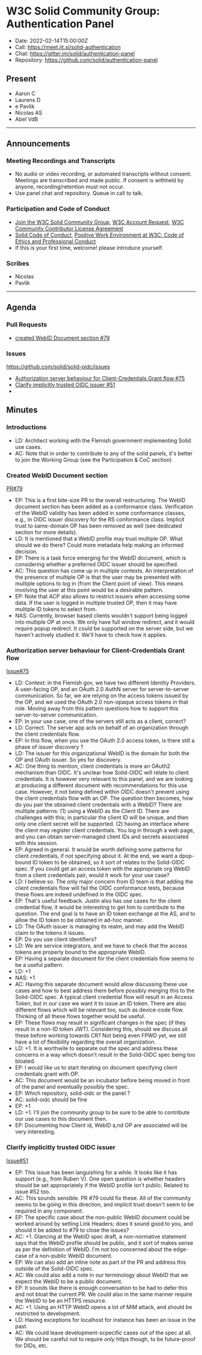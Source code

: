 # W3C Solid Community Group: Authentication Panel

* Date: 2022-02-14T15:00:00Z
* Call: https://meet.jit.si/solid-authentication
* Chat: https://gitter.im/solid/authentication-panel
* Repository: https://github.com/solid/authentication-panel


## Present
* Aaron C
* Laurens D
* e Pavlik
* Nicolas AS
* Abel VdB

---

## Announcements

### Meeting Recordings and Transcripts
* No audio or video recording, or automated transcripts without consent. Meetings are transcribed and made public. If consent is withheld by anyone, recording/retention must not occur.
* Use panel chat and repository. Queue in call to talk.


### Participation and Code of Conduct
* [Join the W3C Solid Community Group](https://www.w3.org/community/solid/join), [W3C Account Request](http://www.w3.org/accounts/request), [W3C Community Contributor License Agreement](https://www.w3.org/community/about/agreements/cla/)
* [Solid Code of Conduct](https://github.com/solid/process/blob/master/code-of-conduct.md), [Positive Work Environment at W3C: Code of Ethics and Professional Conduct](https://github.com/solid/process/blob/master/code-of-conduct.md)
* If this is your first time, welcome! please introduce yourself.


### Scribes
* Nicolas
* Pavlik

---

## Agenda

### Pull Requests

* [created WebID Document section #79](https://github.com/solid/solid-oidc/pull/79)


### Issues
https://github.com/solid/solid-oidc/issues

* [Authorization server behaviour for Client-Credentials Grant flow #75](https://github.com/solid/solid-oidc/issues/75) 
* [Clarify implicitly trusted OIDC issuer #51](https://github.com/solid/solid-oidc/issues/51)
* 

## Minutes

### Introductions

* LD: Architect working with the Flemish government implementing Solid use cases.
* AC: Note that in order to contribute to any of the solid panels, it's better to join the Working Group (see the Participation & CoC section)

### Created WebID Document section

[PR#79](https://github.com/solid/solid-oidc/pull/79)

* EP: This is a first bite-size PR to the overall restructuring. The WebID document section has been added as a conformance class. Verification of the WebID validity has been added in some conformance classes, e.g., in OIDC issuer discovery for the RS conformance class. Implicit trust to same-domain OP has been removed as well (see dedicated section for more details). 
* LD: It is mentioned that a WebID profile may trust multiple OP. What should we do there? Could more metadata help making an informed decision.
* EP: There is a task force emerging for the WebID document, which is considering whether a preferred OIDC issuer should be specified.
* AC: This question has come up in multiple contexts. An interpretation of the presence of multiple OP is that the user may be presented with multiple options to log in (from the Client point of view). This means involving the user at this point would be a desirable pattern.
* EP: Note that ACP also allows to restrict issuers when accessing some data. If the user is logged in multiple trusted OP, then it may have multiple ID tokens to select from.
* NAS: Currently, browser based clients wouldn't support being logged into multiple OP at once. We only have full window redirect, and it would require popup redirect. It could be supported on the server side, but we haven't actively studied it. We'll have to check how it applies.

### Authorization server behaviour for Client-Credentials Grant flow

[Issue#75](https://github.com/solid/solid-oidc/issues/75)

* LD: Context: in the Flemish gov, we have two different Identity Providers. A user-facing OP, and an OAuth 2.0 AuthN server for server-to-server communication. So far, we are relying on the access tokens issued by the OP, and we used the OAuth 2.0 non-opaque access tokens in that role. Moving away from this pattern questions how to support this server-to-server communication. 
* EP: In your use case, one of the servers still acts as a client, correct?
* LD: Correct. The server app acts on behalf of an organization through the client credentials flow.
* EP: In this flow, when you use the OAuth 2.0 access token, is there still a phase of issuer discovery ?
* LD: The issuer for this organizational WebID is the domain for both the OP and OAuth issuer. So yes for discovery.
* AC: One thing to mention, client credentials is more an OAuth2 mechanism than OIDC. It's unclear how Solid-OIDC will relate to client credentials. It is however very relevant to this panel, and we are looking at producing a different document with recommendations for this use case. However, it not being defined within OIDC doesn't prevent using the client credentials flow with an OP. The question then becomes, how do you pair the obtained client credentials with a WebID? There are multiple patterns: (1) using a WebID as the Client ID. There are challenges with this; in particular the client ID will be unique, and then only one client secret will be supported. (2) having an interface where the client may register client credentials. You log in through a web page, and you can obtain server-managed client IDs and secrets associated with this session.
* EP: Agreed in general. It would be worth defining some patterns for client credentials, if not specifying about it. At the end, we want a dpop-bound ID token to be obtained, so it sort of relates to the Solid-OIDC spec. If you could get an access token with the appropriate org WebID from a client credentials pair, would it work for your use case?
* LD: I believe so. The only major concern from ID team is that adding the client credentials flow will fail the OIDC conformance tests, because these flows are indeed undefined in the OIDC spec.
* EP: That's useful feedback. Justin also has use cases for the client credential flow, it would be interesting to get him to contribute to the question. The end goal is to have an ID token exchange at the AS, and to allow the ID token to be obtained in ad-hoc manner.
* LD: The OAuth issuer is managing its realm, and may add the WebID claim to the tokens it issues.
* EP: Do you use client identifiers?
* LD: We are service integrators, and we have to check that the access tokens are properly bound to the appropriate WebID.
* EP: Having a separate document for the client credentials flow seems to be a useful pattern.
* LD: +1
* NAS: +1
* AC: Having this separate document would allow discussing these use cases and how to best address them before possibly merging this to the Solid-OIDC spec. A typical client credential flow will result in an Access Token, but in our case we want it to issue an ID token. There are also different flows which will be relevant too, such as device-code flow. Thinking of all these flows together would be useful.
* EP: These flows may result in significant changes in the spec (if they result in a non-ID token JWT). Considering this, should we discuss all these before working towards CR? Not being even FPWD yet, we still have a lot of flexibility regarding the overall organization.
* LD: +1. It is worthwile to separate out the spec and address these concerns in a way which doesn't result in the Solid-OIDC spec being too bloated.
* EP: I would like us to start iterating on document specifying client credentials grant with OP.
* AC: This document would be an incubator before being moved in front of the panel and eventually possibly the spec.
* EP: Which repository, solid-oidc or the panel ?
* AC: solid-oidc should be fine
* EP: +1
* LD: +1. I'll join the community group to be sure to be able to contribute our use cases to this document then.
* EP: Documenting how Client id, WebID a,nd OP are associated will be very interesting.

### Clarify implicitly trusted OIDC issuer

[Issue#51](https://github.com/solid/solid-oidc/issues/51)

* EP: This issue has been languishing for a while. It looks like it has support (e.g., from Ruben V). One open question is whether headers should be set appropriately if the WebID profile isn't public. Related to issue #52 too.
* AC: This sounds sensible. PR #79 could fix these. All of the community seems to be going in this direction, and implicit trust doesn't seem to be required in any component.
* EP: The specific case about the non-public WebID document could be worked around by setting Link Headers; does it sound good to you, and should it be added to #79 to close the issues?
* AC: +1. Glancing at the WebID spec draft, a non-normative statement says that the WebID profile should be public, and it sort of makes sense as per the definition of WebID. I'm not too concerned about the edge-case of a non-public WebID document.
* EP: We can also add an inline note as part of the PR and address this outside of the Solid-OIDC spec.
* AC: We could also add a note in our terminology about WebID that we expect the WebID to be a public document.
* EP: It sounds like there is enough conversation to be had to defer this and not bloat the current PR. We could also in the same manner require the WebID to be an HTTPS resource.
* AC: +1. Using an HTTP WebID opens a lot of MiM attack, and should be restricted to development.
* LD: Having exceptions for localhost for instance has been an issue in the past.
* AC: We could leave development-scpecific cases out of the spec at all. We should be careful not to require *only* https though, to be future-proof for DIDs, etc.
